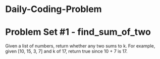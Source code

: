 # Daily-Coding-Problem

# Problem Set #1 - find_sum_of_two
  Given a list of numbers, return whether any two sums to k.
  For example, given [10, 15, 3, 7] and k of 17, return true since 10 + 7 is 17.

